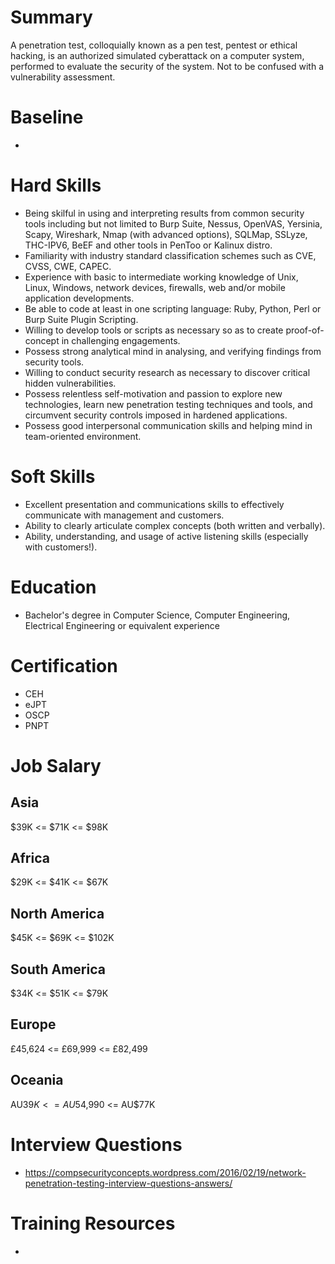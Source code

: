 # Summary

A penetration test, colloquially known as a pen test, pentest or ethical hacking, is an authorized simulated cyberattack on a computer system, performed to evaluate the security of the system. Not to be confused with a vulnerability assessment.

# Baseline

-

# Hard Skills

- Being skilful in using and interpreting results from common security tools including but not limited to Burp Suite, Nessus, OpenVAS, Yersinia, Scapy, Wireshark, Nmap (with advanced options), SQLMap, SSLyze, THC-IPV6, BeEF and other tools in PenToo or Kalinux distro.
- Familiarity with industry standard classification schemes such as CVE, CVSS, CWE, CAPEC.
- Experience with basic to intermediate working knowledge of Unix, Linux, Windows, network devices, firewalls, web and/or mobile application developments.
- Be able to code at least in one scripting language: Ruby, Python, Perl or Burp Suite Plugin Scripting.
- Willing to develop tools or scripts as necessary so as to create proof-of-concept in challenging engagements.
- Possess strong analytical mind in analysing, and verifying findings from security tools.
- Willing to conduct security research as necessary to discover critical hidden vulnerabilities.
- Possess relentless self-motivation and passion to explore new technologies, learn new penetration testing techniques and tools, and circumvent security controls imposed in hardened applications.
- Possess good interpersonal communication skills and helping mind in team-oriented environment.

# Soft Skills

- Excellent presentation and communications skills to effectively communicate with management and customers.
- Ability to clearly articulate complex concepts (both written and verbally).
- Ability, understanding, and usage of active listening skills (especially with customers!).

# Education

- Bachelor's degree in Computer Science, Computer Engineering, Electrical Engineering or equivalent experience

# Certification

- CEH
- eJPT
- OSCP
- PNPT

# Job Salary

## Asia

$39K <= $71K <= $98K

## Africa

$29K <= $41K <= $67K

## North America

$45K <= $69K <= $102K

## South America

$34K <= $51K <= $79K

## Europe

£45,624 <= £69,999 <= £82,499

## Oceania

AU$39K <= AU$54,990 <= AU$77K

# Interview Questions

- https://compsecurityconcepts.wordpress.com/2016/02/19/network-penetration-testing-interview-questions-answers/

# Training Resources

-
